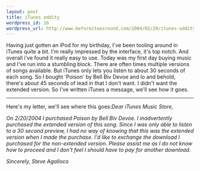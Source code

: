 ```yaml
--- 
layout: post
title: iTunes oddity
wordpress_id: 16
wordpress_url: http://www.beforeitwasround.com/2004/02/20/itunes-oddity/
---
```

Having just gotten an iPod for my birthday, I've been tooling around in iTunes quite a bit.  I'm really impressed by the interface, it's top notch.  And overall i've found it really easy to use.  Today was my first day buying music and I've run into a stumbling block.  There are often times multiple versions of songs available.  But iTunes only lets you listen to about 30 seconds of each song.  So I bought 'Poison' by Bell Biv Devoe and lo and behold, there's about 45 seconds of lead in that I don't want.  I didn't want the extended version.  So I've written iTunes a message, we'll see how it goes.

<hr class="hide" />Here's my letter, we'll see where this goes:<em>Dear iTunes Music Store,</em>

<em>On 2/20/2004 I purchased Poison by Bell Biv Devoe.  I inadvertently purchased the extended version of this song.  Since I was only able to listen to a 30 second preview, I had no way of knowing that this was the extended version when I made the purchase.  I'd like to exchange the download I purchased for the non-extended version.  Please assist me as I do not know how to proceed and I don't feel I should have to pay for another download.</em>

<em>Sincerely,
Steve Agalloco</em>
